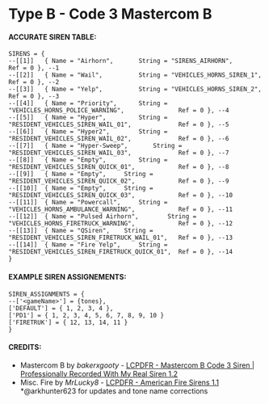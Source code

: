 # Type B - Code 3 Mastercom B

#### ACCURATE SIREN TABLE:
```
SIRENS = {	
--[[1]]	  { Name = "Airhorn", 		String = "SIRENS_AIRHORN", 								Ref = 0 }, --1
--[[2]]	  { Name = "Wail", 			String = "VEHICLES_HORNS_SIREN_1", 						Ref = 0 }, --2
--[[3]]	  { Name = "Yelp", 			String = "VEHICLES_HORNS_SIREN_2", 						Ref = 0 }, --3
--[[4]]	  { Name = "Priority", 		String = "VEHICLES_HORNS_POLICE_WARNING", 				Ref = 0 }, --4
--[[5]]	  { Name = "Hyper", 		String = "RESIDENT_VEHICLES_SIREN_WAIL_01", 			Ref = 0 }, --5
--[[6]]	  { Name = "Hyper2", 		String = "RESIDENT_VEHICLES_SIREN_WAIL_02", 			Ref = 0 }, --6
--[[7]]	  { Name = "Hyper-Sweep", 		String = "RESIDENT_VEHICLES_SIREN_WAIL_03", 			Ref = 0 }, --7
--[[8]]	  { Name = "Empty", 		String = "RESIDENT_VEHICLES_SIREN_QUICK_01", 			Ref = 0 }, --8
--[[9]]	  { Name = "Empty",		String = "RESIDENT_VEHICLES_SIREN_QUICK_02",			Ref = 0 }, --9
--[[10]]  { Name = "Empty", 	String = "RESIDENT_VEHICLES_SIREN_QUICK_03", 			Ref = 0 }, --10
--[[11]]  { Name = "Powercall", 	String = "VEHICLES_HORNS_AMBULANCE_WARNING", 			Ref = 0 }, --11
--[[12]]  { Name = "Pulsed Airhorn", 		String = "VEHICLES_HORNS_FIRETRUCK_WARNING", 			Ref = 0 }, --12
--[[13]]  { Name = "QSiren", 	String = "RESIDENT_VEHICLES_SIREN_FIRETRUCK_WAIL_01", 	Ref = 0 }, --13
--[[14]]  { Name = "Fire Yelp", 	String = "RESIDENT_VEHICLES_SIREN_FIRETRUCK_QUICK_01", 	Ref = 0 }, --14
}
```
#### EXAMPLE SIREN ASSIGNEMENTS:
```
SIREN_ASSIGNMENTS = {
--['<gameName>'] = {tones},
['DEFAULT'] = { 1, 2, 3, 4 }, 
['PD1'] = { 1, 2, 3, 4, 5, 6, 7, 8, 9, 10 }   				
['FIRETRUK'] = { 12, 13, 14, 11 } 	
}
```



#### CREDITS:
* Mastercom B by _bakerxgooty_ - [LCPDFR - Mastercom B Code 3 Siren | Professionally Recorded With My Real Siren 1.2](https://www.lcpdfr.com/downloads/gta5mods/audio/23731-mastercom-b-code-3-siren-professionally-recorded-with-my-real-siren/)
* Misc. Fire by _MrLucky8_ - [LCPDFR - American Fire Sirens 1.1](https://www.lcpdfr.com/downloads/gta5mods/audio/13310-american-fire-sirens)
*@arkhunter623 for updates and tone name corrections
